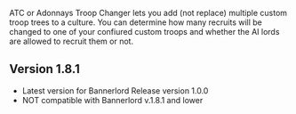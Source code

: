 ATC or Adonnays Troop Changer lets you add (not replace) multiple custom troop trees to a culture. You can determine 
how many recruits will be changed to one of your confiured custom troops and whether the AI lords are allowed to
recruit them or not.


Version 1.8.1
--------------------
- Latest version for Bannerlord Release version 1.0.0
- NOT compatible with Bannerlord v.1.8.1 and lower

